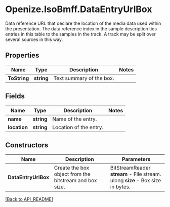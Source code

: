 # Openize.IsoBmff.DataEntryUrlBox

Data reference URL that declare the location of the media data used within the presentation.
The data reference index in the sample description ties entries in this table to the samples in the track.
A track may be split over several sources in this way.

## Properties

Name | Type | Description | Notes
------------ | ------------- | ------------- | -------------
**ToString** | **string** | Text summary of the box. | 

## Fields

Name | Type | Description | Notes
------------ | ------------- | ------------- | -------------
**name** | **string** | Name of the entry. | 
**location** | **string** | Location of the entry. | 

## Constructors

Name | Description | Parameters
------------ | ------------- | ------------- 
**DataEntryUrlBox** | Create the box object from the bitstream and box size. | BitStreamReader <b>stream</b> - File stream.<br />ulong <b>size</b> - Box size in bytes.

[[Back to API_README]](API_README.md)